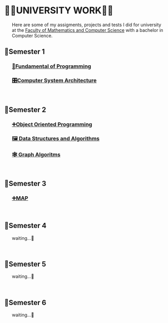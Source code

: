 
<!DOCTYPE html>
<html>
<body>
	<h1> 👩‍💻UNIVERSITY WORK👩‍💻</h1>
	<ul>Here are some of my assigments, projects and tests I did for university at the <a href = "https://www.ubbcluj.ro/en/facultati/matematica_informatica">Faculty of Mathematics and Computer Science</a> with a bachelor in Computer Science.</ul>
<h2 title="10.2020-02.2021"> 📌Semester 1 </h2>
	<ul>
	<h3> <a href = "https://github.com/916-Maria-Popescu/Fundamental-of-Programming">  &#128013;Fundamental of Programming </a> </h3>
	<h3> <a href = "https://github.com/916-Maria-Popescu/Computer-System-Architecture"> 🎛Computer System Architecture </a> </h3>
	</ul>	
<br>
<h2 title = "03.2021-05.2021"> 📌Semester 2 </h2>
	<ul>
	<h3> <a href = "https://github.com/916-Maria-Popescu/Object-Oriented-Programming"> &#10133;Object Oriented Programming </a> </h3>
	<h3> <a href = "https://github.com/916-Maria-Popescu/Data-Structures-and-Algorithms">🖼 Data Structures and Algorithms </a> </h3>
	<h3> <a href = "https://github.com/916-Maria-Popescu/Graphs-Algorithms">🕸 Graph Algoritms </a> </h3>
	</ul>	
<br>
<h2 title = "10.2021-02.2022"> 📌Semester 3 </h2>
	<ul><h3> <a href = "https://github.com/916-Maria-Popescu/MAP"> &#10133;MAP </a> </h3></ul>
<br>
<h2 title = "03.2022-05.2022"> 📌Semester 4 </h2>
	<ul>waiting...📅</ul>
<br>
<h2 title = "10.2022-02.2023"> 📌Semester 5 </h2>
	<ul>waiting...📅</ul>
<br>
<h2 title = "03.2023-05.2023"> 📌Semester 6 </h2>
	<ul>waiting...📅</ul>

</body>
</html>
